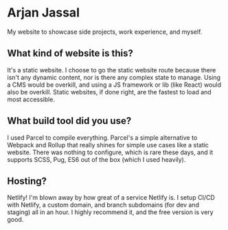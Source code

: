 # Arjan Jassal

My website to showcase side projects, work experience, and myself. 

## What kind of website is this?
It's a static website. I choose to go the static website route because there isn't any dynamic content, nor is there any complex state to manage. Using a CMS would be overkill, and using a JS framework or lib (like React) would also be overkill. Static websites, if done right, are the fastest to load and most accessible.

## What build tool did you use?
I used Parcel to compile everything. Parcel's a simple alternative to Webpack and Rollup that really shines for simple use cases like a static website. There was nothing to configure, which is rare these days, and it supports SCSS, Pug, ES6 out of the box (which I used heavily).

## Hosting?
Netlify! I'm blown away by how great of a service Netlify is. I setup CI/CD with Netlify, a custom domain, and branch subdomains (for dev and staging) all in an hour. I highly recommend it, and the free version is very good.
